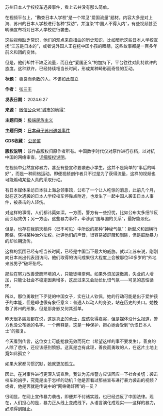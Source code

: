 苏州日本人学校校车遇袭事件，看上去并没有那么简单。


在视频平台上，“勘查日本人学校”是一个常见“爱国流量”题材。内容大多是对上海、苏州的日本人学校进行各种“探访”，并渲染“中国人不得入内”，有些视频甚至明确宣布将对日本人学校进行袭击。


这些视频缺乏常识，他们的观点来自扭曲的历史知识，比如暗示这些日本人学校宣扬“江苏是日本的”，或者说外国人正在挖中国小孩的眼睛，这些故事都是一百多年前义和团的变体。


但是，他们却并不缺乏流量，而且在“爱国正义”的加持下，平台往往对此持默许的态度。这种默许，已经持续相当长时间，形成某种畸形而奇怪的互动。




**标题：** 善良而勇敢的人，不该如此孤立  

**作者：** [张三丰](https://chinadigitaltimes.net/space/城市的地得)  

**发表日期：** 2024.6.27  

**来源：** [微信公众号“城市的地得”](https://web.archive.org/web/https://mp.weixin.qq.com/s/77uYG4oWU4cYv1HEZF5kPA)  

**主题归类：** [极端民族主义](https://chinadigitaltimes.net/space/极端民族主义)  

**主题归类：** [日本母子苏州遇袭事件](https://chinadigitaltimes.net/space/日本母子苏州遇袭事件)  

**CDS收藏：** [公民馆](https://chinadigitaltimes.net/space/%E5%85%AC%E6%B0%91%E9%A6%86)  

**版权说明：** 该作品版权归原作者所有。中国数字时代仅对原作进行存档，以对抗中国的网络审查。[详细版权说明](https://chinadigitaltimes.net/chinese/copyright)。


在视频中公然宣称暴力，甚至有些宣称要袭击小学生，这并不是简单的“事后的叫好”，而是一种网络运动。即便视频创作者只不过是为了获得流量，这样的视频也可能煽动某些人真的采取行动。


有日本媒体采访日本驻上海总领事馆，公布了一个让人吃惊的消息，此前几个月，就在这次遇袭的日本人学校校车停靠点附近，也发生了一起中国人袭击日本人事件，被袭击的人轻伤。


对这样的事情，人们都讳莫如深。一方面，警方有一些担忧，比如公布太多细节反而引起效仿；另一方面，这些暴力事件，牵涉到“国与国的关系”，最好能淡化。


但是，也存在我前天稿件（已不可见）中所说的那种“神秘气氛”：新型义和团横行网络，获得某种治外法权。批评他们的声音，很容易被屏蔽和删除，但是鼓励暴力的却长期流传。


这样的氛围已经有相当长时间，已经是中国当下最大的威胁。就以江苏来说，刚刚向日本派出代表团访问，他们取得的访问成果很大程度上会被那位50多岁的“外地来苏男子”破坏殆尽。


那些在努力改善营商环境的人，只能徒唤奈何。如果外资加速撤离，失业的人增加，只能让社会不稳定因素增多，这反过来又会助长仇恨气氛——可见的恶性循环。


所以，那位勇敢拦下歹徒的中国女子，实在让人钦佩。她的行动可能是出于爱护孩子的本能，但是却也很有象征意义：普通人以动人的身姿，站在历史的关口。她挽救了苏州的形象，但是那身影又何其孤单。


昨天很多朋友都在说，这是真正的勇士，应该获得嘉奖，但是媒体没什么报道，警方也没公布她的名字。一个解释是，这是一种保护，担心她会受到“仇恨日本人士”的报复。


今天看到传言，这位女士可能抢救无效而死亡（希望这样的事不要发生）。善良的人除了悲伤，还应该感到愤怒。这真是岂有此理，善良而勇敢的人，在这片土地上竟如此孤立？


如果大家都习惯沉默，她就更加孤立。


因此，在对事件进行更深入调查后，我认为苏州警方应该回应一下社会关切：袭击校车的凶手，究竟是出于怎样的动机？他是否看过那些宣布进行暴力袭击的视频？或者，他是否就是传说中的“网络锄奸团”的一员？


很明显，在网上宣传暴力袭击，即便并不付诸实践，也已经违反了中国法律。现在，人们担心的是，暴力正从线上变成线下，从语言演化成现实——这样的暴力，必须得到阻止。

